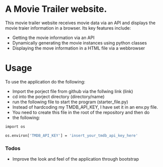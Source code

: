 # A Movie Trailer website.

This movie trailer website receives movie data via an API and displays the movie traier information in a browser.
Its key features include:

- Getting the movie information via an API
- Dynamically generating the movie instances using python classes
- Displaying the move information in a HTML file via a webbrowser


# Usage

To use the application do the following:

- Import the porject file from github via the follwing link (link)
- cd into the porject directory (directory/name)
- run the following file to start the program (starter_file.py)
- Instead of hardcoding my TMDB_API_KEY, I have set it in an env.py file.
- You need to create this file in the root of the repository and then do 
- the following:


```sh
import os

os.environ['TMDB_API_KEY'] = 'insert_your_tmdb_api_key_here'
```


### Todos

- Improve the look and feel of the application through bootstrap

